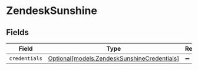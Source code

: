 # ZendeskSunshine


## Fields

| Field                                                                                  | Type                                                                                   | Required                                                                               | Description                                                                            |
| -------------------------------------------------------------------------------------- | -------------------------------------------------------------------------------------- | -------------------------------------------------------------------------------------- | -------------------------------------------------------------------------------------- |
| `credentials`                                                                          | [Optional[models.ZendeskSunshineCredentials]](../models/zendesksunshinecredentials.md) | :heavy_minus_sign:                                                                     | N/A                                                                                    |